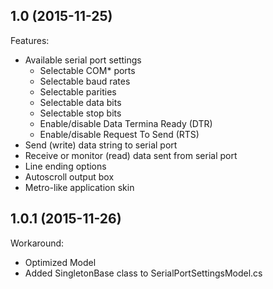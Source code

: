 ## 1.0 (2015-11-25)

Features:

- Available serial port settings
  - Selectable COM* ports
  - Selectable baud rates
  - Selectable parities
  - Selectable data bits
  - Selectable stop bits
  - Enable/disable Data Termina Ready (DTR)
  - Enable/disable Request To Send (RTS)
- Send (write) data string to serial port
- Receive or monitor (read) data sent from serial port
- Line ending options
- Autoscroll output box
- Metro-like application skin

## 1.0.1 (2015-11-26)

Workaround:

- Optimized Model
- Added SingletonBase class to SerialPortSettingsModel.cs
